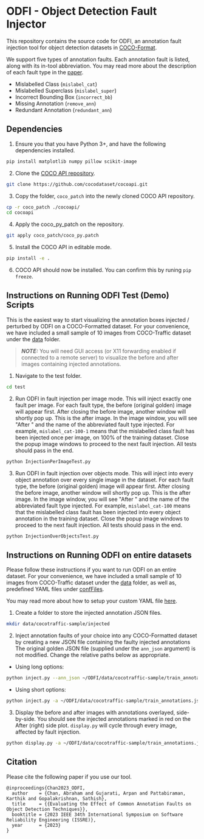 # ODFI - Object Detection Fault Injector

This repository contains the source code for ODFI, an annotation fault injection tool for object detection datasets in [COCO-Format](https://cocodataset.org/#format-data).

We support five types of annotation faults. Each annotation fault is listed, along with its in-tool abbreviation.
You may read more about the description of each fault type in the [paper](https://blogs.ubc.ca/dependablesystemslab/2023/08/07/evaluating-the-effect-of-common-annotation-faults-on-object-detection-techniques-per/).
* Mislabelled Class (`mislabel_cat`)
* Mislabelled Superclass (`mislabel_super`)
* Incorrect Bounding Box (`incorrect_bb`)
* Missing Annotation (`remove_ann`)
* Redundant Annotation (`redundant_ann`)


## Dependencies

1. Ensure you that you have Python 3+, and have the following dependencies installed.
```bash
pip install matplotlib numpy pillow scikit-image
```

2. Clone the [COCO API repository](https://github.com/cocodataset/cocoapi.git).
```bash
git clone https://github.com/cocodataset/cocoapi.git
```

3. Copy the folder, `coco_patch` into the newly cloned COCO API repository.
```bash
cp -r coco_patch ./cocoapi/
cd cocoapi
```

4. Apply the coco_py_patch on the repository.
```bash
git apply coco_patch/coco_py.patch
```

5. Install the COCO API in editable mode.
```bash
pip install -e .
```

6. COCO API should now be installed. You can confirm this by runing `pip freeze`.


## Instructions on Running ODFI Test (Demo) Scripts

This is the easiest way to start visualizing the annotation boxes injected / perturbed by ODFI on a COCO-Formatted dataset.
For your convenience, we have included a small sample of 10 images from COCO-Traffic dataset under the [data](./data/) folder.

> **_NOTE:_**  You will need GUI access (or X11 forwarding enabled if connected to a remote server) to visualize the before and after images containing injected annotations.

1. Navigate to the test folder.
```bash
cd test
```

2. Run ODFI in fault injection per image mode. This will inject exactly one fault per image. For each fault type, the before (original golden) image will appear first.
After closing the before image, another window will shortly pop up. This is the after image. In the image window, you will see "After " and the name of the abbreviated fault type injected.
For example, `mislabel_cat-100-1` means that the mislabelled class fault has been injected once per image, on 100% of the training dataset. Close the popup image windows to proceed to the next fault injection. All tests should pass in the end.
```bash
python InjectionPerImageTest.py
```

3. Run ODFI in fault injection over objects mode. This will inject into every object annotation over every single image in the dataset. For each fault type, the before (original golden) image will appear first.
After closing the before image, another window will shortly pop up. This is the after image. In the image window, you will see "After " and the name of the abbreviated fault type injected.
For example, `mislabel_cat-100` means that the mislabelled class fault has been injected into every object annotation in the training dataset.  Close the popup image windows to proceed to the next fault injection. All tests should pass in the end.
```bash
python InjectionOverObjectsTest.py
```

## Instructions on Running ODFI on entire datasets

Please follow these instructions if you want to run ODFI on an entire dataset.
For your convenience, we have included a small sample of 10 images from COCO-Traffic dataset under the [data](./data/) folder, as well as, predefined YAML files under [confFiles](./confFiles/).

You may read more about how to setup your custom YAML file [here](./confFiles/README.md).

1. Create a folder to store the injected annotation JSON files.
```bash
mkdir data/cocotraffic-sample/injected
```

2. Inject annotation faults of your choice into any COCO-Formatted dataset by creating a new JSON file containing the faulty injected annotations
The original golden JSON file (supplied under the `ann_json` argument) is not modified.
Change the relative paths below as appropriate.

* Using long options:
```bash
python inject.py --ann_json ~/ODFI/data/cocotraffic-sample/train_annotations.json --images_path ~/ODFI/data/cocotraffic-sample/train_images --odfi_yaml ~/ODFI/confFiles/mislabel_cat-10.yaml --output ~/ODFI/data/cocotraffic-sample/injected/mislabel_cat-10.json --change_file ~/ODFI/data/cocotraffic-sample/injected/mislabel_cat-10.changed
```

* Using short options:
```bash
python inject.py -a ~/ODFI/data/cocotraffic-sample/train_annotations.json -i ~/ODFI/data/cocotraffic-sample/train_images -y ~/ODFI/confFiles/mislabel_cat-10.yaml -o ~/ODFI/data/cocotraffic-sample/injected/mislabel_cat-10.json -c ~/ODFI/data/cocotraffic-sample/injected/mislabel_cat-10.changed
```

3. Display the before and after images with annotations overlayed, side-by-side.
You should see the injected annotations marked in red on the After (right) side plot.
`display.py` will cycle through every image, affected by fault injection.
```bash
python display.py -a ~/ODFI/data/cocotraffic-sample/train_annotations.json -i ~/ODFI/data/cocotraffic-sample/train_images -o ~/ODFI/data/cocotraffic-sample/injected/mislabel_cat-10.json -c ~/ODFI/data/cocotraffic-sample/injected/mislabel_cat-10.changed
```

## Citation

Please cite the following paper if you use our tool.

```
@inproceedings{Chan2023_ODFI,
  author    = {Chan, Abraham and Gujarati, Arpan and Pattabiraman, Karthik and Gopalakrishnan, Sathish},
  title     = {{Evaluating the Effect of Common Annotation Faults on Object Detection Techniques}},
  booktitle = {2023 IEEE 34th International Symposium on Software Reliability Engineering (ISSRE)},
  year      = {2023}
}
```

